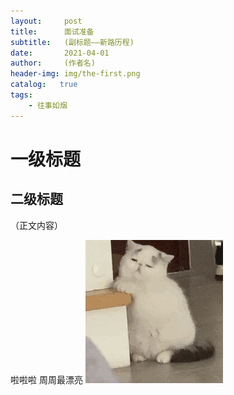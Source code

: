 ```yaml
---
layout:     post
title:      面试准备
subtitle:   (副标题——新路历程)
date:       2021-04-01
author:     (作者名)
header-img: img/the-first.png
catalog:   true
tags:
    - 往事如烟
---
```

# 一级标题
## 二级标题
（正文内容）


啦啦啦 周周最漂亮
![](img/the-cat.gif)
